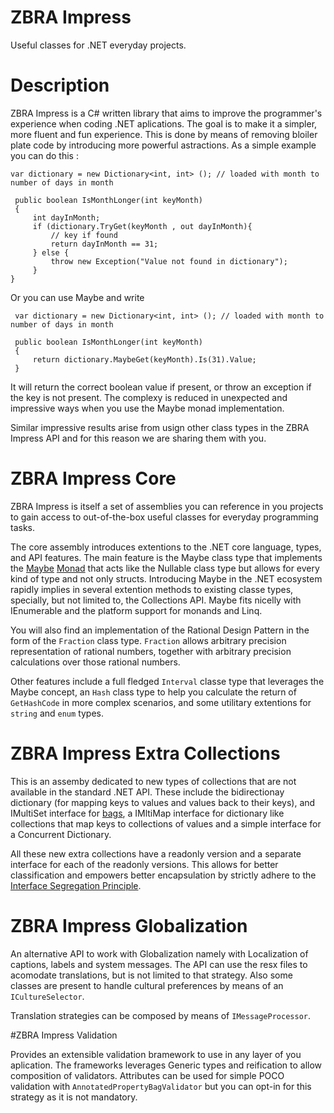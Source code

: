 # ZBRA Impress
Useful classes for .NET everyday projects.

# Description
ZBRA Impress is a C# written library that aims to improve the programmer's experience when coding .NET aplications.
The goal is to make it a simpler, more fluent and fun experience. This is done by means of removing bloiler plate code by introducing more powerful astractions.
As a simple example you can do this :

	var dictionary = new Dictionary<int, int> (); // loaded with month to number of days in month
 
	 public boolean IsMonthLonger(int keyMonth) 
	 {
		 int dayInMonth; 
		 if (dictionary.TryGet(keyMonth , out dayInMonth){
			 // key if found
			 return dayInMonth == 31;
		 } else {
			 throw new Exception("Value not found in dictionary");
		 }
	}



Or you can use Maybe and write


	 var dictionary = new Dictionary<int, int> (); // loaded with month to number of days in month
	 
	 public boolean IsMonthLonger(int keyMonth) 
	 {
		 return dictionary.MaybeGet(keyMonth).Is(31).Value;
	 }


It will return the correct boolean value if present, or throw an exception if the key is not present.
The complexy is reduced in unexpected and impressive ways when you use the Maybe monad implementation.

Similar impressive results arise from usign other class types in the ZBRA Impress API and for this reason we are sharing them with you.

# ZBRA Impress Core

ZBRA Impress is itself a set of assemblies you can reference in you projects to gain access to out-of-the-box useful classes for everyday programming tasks.

The core assembly introduces extentions to the .NET core language, types, and API features. The main feature is the Maybe class type that implements 
the [Maybe](http://zbra.com.br/2013/11/13/monads-em-csharp/) [Monad](http://en.wikipedia.org/wiki/Monad_%28functional_programming%29)
that acts like the Nullable class type but allows for every kind of type and not only structs. Introducing Maybe in the .NET ecosystem rapidly implies in several extention methods
to existing classe types, specially, but not limited to, the Collections API. Maybe fits nicelly with IEnumerable and the platform support for monands and Linq.

You will also find an implementation of the Rational Design Pattern in the form of the ```Fraction``` class type. ```Fraction``` allows arbitrary precision representation 
of rational numbers, together with arbitrary precision calculations over those rational numbers.

Other features include a full fledged ```Interval``` classe type that leverages the Maybe concept, an ```Hash``` class type to help you calculate the return 
of ```GetHashCode``` in more complex scenarios, and some utilitary extentions for ```string``` and ```enum``` types.

# ZBRA Impress Extra Collections

This is an assemby dedicated to new types of collections that are not available in the standard .NET API. These include the bidirectionay dictionary (for mapping keys to values and values back to their keys),
and IMultiSet interface for [bags](http://en.wikipedia.org/wiki/Multiset), a IMltiMap interface for dictionary like collections that map keys to collections of values and a simple interface for a Concurrent Dictionary.

All these new extra collections have a readonly version and a separate interface for each of the readonly versions. This allows for better classification and empowers better encapsulation by 
strictly adhere to the [Interface Segregation Principle](http://en.wikipedia.org/wiki/Interface_segregation_principle).

# ZBRA Impress Globalization

An alternative API to work with Globalization namely with Localization of captions, labels and system messages. The API can use the resx files to acomodate translations, but is not limited to that strategy.
Also some classes are present to handle cultural preferences by means of an ```ICultureSelector```.

Translation strategies can be composed by means of ```IMessageProcessor```.

#ZBRA Impress Validation

Provides an extensible validation bramework to use in any layer of you aplication. The frameworks leverages Generic types and reification to allow composition of validators. 
Attributes can be used for simple POCO validation with ```AnnotatedPropertyBagValidator``` but you can opt-in for this strategy as it is not mandatory.
